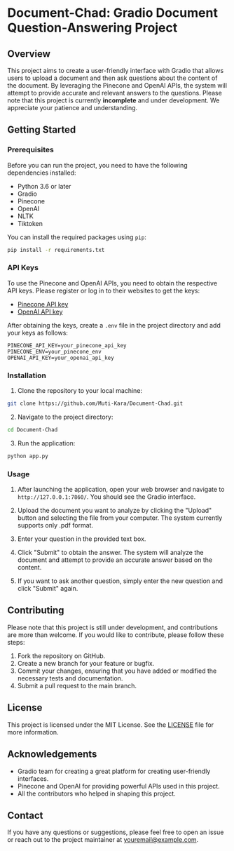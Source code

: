 # Document-Chad: Gradio Document Question-Answering Project

## Overview

This project aims to create a user-friendly interface with Gradio that allows users to upload a document and then ask questions about the content of the document. By leveraging the Pinecone and OpenAI APIs, the system will attempt to provide accurate and relevant answers to the questions. Please note that this project is currently **incomplete** and under development. We appreciate your patience and understanding.

## Getting Started

### Prerequisites

Before you can run the project, you need to have the following dependencies installed:

- Python 3.6 or later
- Gradio
- Pinecone
- OpenAI
- NLTK
- Tiktoken

You can install the required packages using `pip`:

```bash
pip install -r requirements.txt
```

### API Keys

To use the Pinecone and OpenAI APIs, you need to obtain the respective API keys. Please register or log in to their websites to get the keys:

- [Pinecone API key](https://www.pinecone.io/)
- [OpenAI API key](https://beta.openai.com/signup/)

After obtaining the keys, create a `.env` file in the project directory and add your keys as follows:

```
PINECONE_API_KEY=your_pinecone_api_key
PINECONE_ENV=your_pinecone_env
OPENAI_API_KEY=your_openai_api_key
```

### Installation

1. Clone the repository to your local machine:

```bash
git clone https://github.com/Muti-Kara/Document-Chad.git
```

2. Navigate to the project directory:

```bash
cd Document-Chad
```

3. Run the application:

```bash
python app.py
```

### Usage

1. After launching the application, open your web browser and navigate to `http://127.0.0.1:7860/`. You should see the Gradio interface.

2. Upload the document you want to analyze by clicking the "Upload" button and selecting the file from your computer. The system currently supports only .pdf format.

3. Enter your question in the provided text box.

4. Click "Submit" to obtain the answer. The system will analyze the document and attempt to provide an accurate answer based on the content.

5. If you want to ask another question, simply enter the new question and click "Submit" again.

## Contributing

Please note that this project is still under development, and contributions are more than welcome. If you would like to contribute, please follow these steps:

1. Fork the repository on GitHub.
2. Create a new branch for your feature or bugfix.
3. Commit your changes, ensuring that you have added or modified the necessary tests and documentation.
4. Submit a pull request to the main branch.

## License

This project is licensed under the MIT License. See the [LICENSE](LICENSE) file for more information.

## Acknowledgements

- Gradio team for creating a great platform for creating user-friendly interfaces.
- Pinecone and OpenAI for providing powerful APIs used in this project.
- All the contributors who helped in shaping this project.

## Contact

If you have any questions or suggestions, please feel free to open an issue or reach out to the project maintainer at [youremail@example.com](mailto:youremail@example.com).

